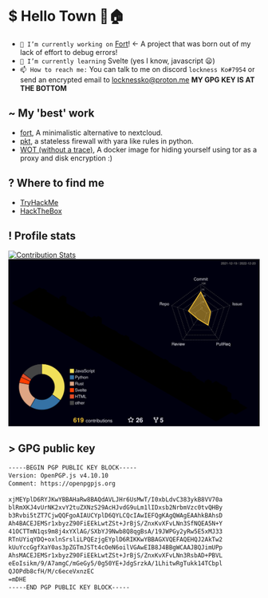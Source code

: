 # $ Hello Town 👋🏠

<!--
**lockness-Ko/lockness-Ko** is a ✨ _special_ ✨ repository because its `README.md` (this file) appears on your GitHub profile.

Here are some ideas to get you started:

- 🔭 I’m currently working on ...
- 🌱 I’m currently learning ...
- 👯 I’m looking to collaborate on ...
- 🤔 I’m looking for help with ...
- 💬 Ask me about ...
- 📫 How to reach me: ...
- 😄 Pronouns: ...
- ⚡ Fun fact: ...
-->

- `🔭 I’m currently working on` [Fort](https://github.com/lockness-Ko/fort)! <- A project that was born out of my lack of effort to debug errors!
- `🌱 I’m currently learning` Svelte (yes I know, javascript 😦)
- `📫 How to reach me:` You can talk to me on discord `lockness Ko#7954` or send an encrypted email to [locknessko@proton.me](mailto:locknessko@proton.me) **MY GPG KEY IS AT THE BOTTOM**

## ~ My 'best' work
 - [fort](https://github.com/lockness-Ko/fort), A minimalistic alternative to nextcloud.
 - [pkt](https://github.com/coraltk/pkt), a stateless firewall with yara like rules in python.
 - [WOT (without a trace)](https://github.com/lockness-Ko/wot), A docker image for hiding yourself using tor as a proxy and disk encryption :)

## ? Where to find me
 - [TryHackMe](https://tryhackme.com/p/fl0wb1t)
 - [HackTheBox](https://app.hackthebox.eu/users/335400)

## ! Profile stats

[![Contribution Stats](https://github-contribution-stats.vercel.app/api/?username=lockness-Ko)](https://github.com/LordDashMe/github-contribution-stats/)
[![](https://raw.githubusercontent.com/lockness-Ko/lockness-Ko/main/profile-3d-contrib/profile-night-rainbow.svg)](https://github.com/yoshi389111/github-profile-3d-contrib)

## > GPG public key

```gpg
-----BEGIN PGP PUBLIC KEY BLOCK-----
Version: OpenPGP.js v4.10.10
Comment: https://openpgpjs.org

xjMEYplD6RYJKwYBBAHaRw8BAQdAVLJHr6UsMwT/I0xbLdvC383ykB8VV70a
blRmXKJ4vUrNK2xvY2tuZXNzS29AcHJvdG9uLm1lIDxsb2NrbmVzc0tvQHBy
b3Rvbi5tZT7CjwQQFgoAIAUCYplD6QYLCQcIAwIEFQgKAgQWAgEAAhkBAhsD
Ah4BACEJEMSr1xbyzZ90FiEEkLwtZSt+JrBjS/ZnxKvXFvLNn3SfNQEA5N+Y
41OCTTmN1qs9m8j4xYXlAG/SXbYJ9Nwb8Q8qgBsA/19JWPGy2yRw5E5xMJ33
RTnUYiqYDQ+oxlnSrsliLPQEzjgEYplD6RIKKwYBBAGXVQEFAQEHQJ2AkTw2
kUuYccGgfXaY0as3pZGTmJSTt4cOeN6oilVGAwEIB8J4BBgWCAAJBQJimUPp
AhsMACEJEMSr1xbyzZ90FiEEkLwtZSt+JrBjS/ZnxKvXFvLNn3RsbAD+PBVL
eEoIsikm/9/A7amgC/mGeGy5/0g50YE+JdgSrzkA/1LhitwRgTukk14TCbpl
QJOPdb8cfH/M/c6eceVxnzEC
=mDHE
-----END PGP PUBLIC KEY BLOCK-----
```
